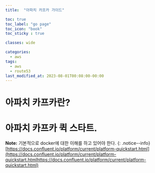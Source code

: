 ```yaml
---
title:  "아파치 카프카 가이드"

toc: true
toc_label: "go page"
toc_icon: "book"
toc_sticky : true

classes: wide

categories: 
  - aws
tags:
  - aws
  - route53
last_modified_at: 2023-08-01T00:08:00-00:00
---
```

# 아파치 카프카란?

# 아파치 카프카 퀵 스타트.
**Note:** 기본적으로 docker에 대한 이해를 하고 있어야 한다.
{: .notice--info}
[https://docs.confluent.io/platform/current/platform-quickstart.html](https://docs.confluent.io/platform/current/platform-quickstart.htmlhttps://docs.confluent.io/platform/current/platform-quickstart.html)   
